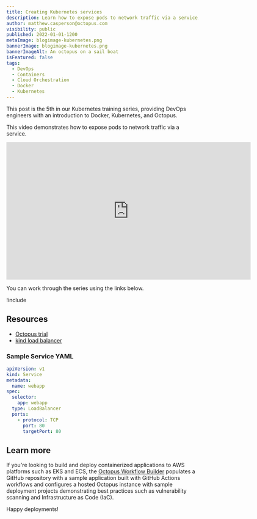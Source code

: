 ```yaml
---
title: Creating Kubernetes services
description: Learn how to expose pods to network traffic via a service, as part of our Kubernetes training series.
author: matthew.casperson@octopus.com
visibility: public
published: 2022-01-01-1200
metaImage: blogimage-kubernetes.png
bannerImage: blogimage-kubernetes.png
bannerImageAlt: An octopus on a sail boat
isFeatured: false
tags: 
  - DevOps
  - Containers
  - Cloud Orchestration
  - Docker 
  - Kubernetes
---
```


This post is the 5th in our Kubernetes training series, providing DevOps engineers with an introduction to Docker, Kubernetes, and Octopus. 

This video demonstrates how to expose pods to network traffic via a service.

<p style="text-align:center"><iframe src="https://fast.wistia.net/embed/iframe/s3txr5gd65?videoFoam=true" title="Section5 Video" allow="autoplay; fullscreen" allowtransparency="true" frameborder="0" scrolling="no" class="wistia_embed" name="wistia_embed" msallowfullscreen width="640px" height="360px"></iframe></p>

You can work through the series using the links below.

!include <k8s-training-toc>

## Resources

- [Octopus trial](https://octopus.com/start)
- [kind load balancer](https://oc.to/ilYOx0)

### Sample Service YAML

```yaml
apiVersion: v1
kind: Service
metadata:
  name: webapp
spec:
  selector:
    app: webapp
  type: LoadBalancer
  ports:
    - protocol: TCP
      port: 80
      targetPort: 80
```


## Learn more

If you're looking to build and deploy containerized applications to AWS platforms such as EKS and ECS, the [Octopus Workflow Builder](https://octopusworkflowbuilder.octopus.com/#/) populates a GitHub repository with a sample application built with GitHub Actions workflows and configures a hosted Octopus instance with sample deployment projects demonstrating best practices such as vulnerability scanning and Infrastructure as Code (IaC). 

Happy deployments! 